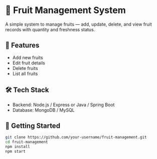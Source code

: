 # 🍎 Fruit Management System

A simple system to manage fruits — add, update, delete, and view fruit records with quantity and freshness status.

## 🔧 Features

- Add new fruits
- Edit fruit details
- Delete fruits
- List all fruits

## 🛠️ Tech Stack

- Backend: Node.js / Express or Java / Spring Boot  
- Database: MongoDB / MySQL

## 🚀 Getting Started

```bash
git clone https://github.com/your-username/fruit-management.git
cd fruit-management
npm install
npm start
